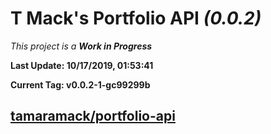 # T Mack's Portfolio API *(0.0.2)*
*This project is a **Work in Progress***

**Last Update: 10/17/2019, 01:53:41**

**Current Tag: v0.0.2-1-gc99299b**

## [tamaramack/portfolio-api](https://github.com/tamaramack/portfolio-api)
